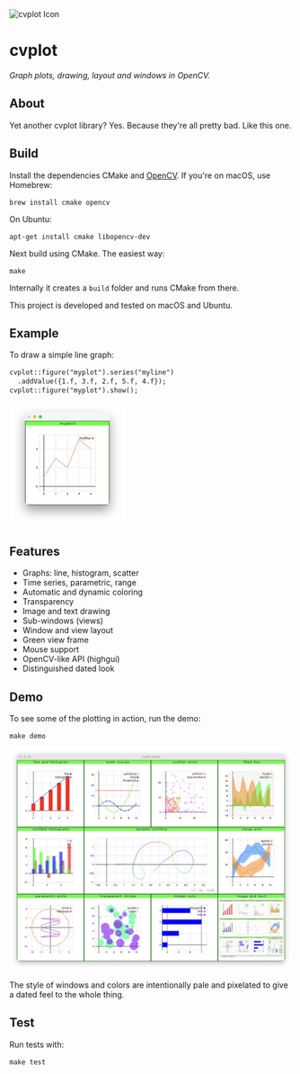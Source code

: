 <img src="icon.png" alt="cvplot Icon" width="72"/>

# cvplot

*Graph plots, drawing, layout and windows in OpenCV.*


## About

Yet another cvplot library? Yes. Because they're all pretty bad. Like this one.


## Build

Install the dependencies CMake and [OpenCV](https://github.com/opencv/opencv). If you're on macOS, use Homebrew:

    brew install cmake opencv

On Ubuntu:

    apt-get install cmake libopencv-dev

Next build using CMake. The easiest way:

    make

Internally it creates a `build` folder and runs CMake from there.

This project is developed and tested on macOS and Ubuntu.


## Example

To draw a simple line graph:

    cvplot::figure("myplot").series("myline")
      .addValue({1.f, 3.f, 2.f, 5.f, 4.f});
    cvplot::figure("myplot").show();

<img src="res/line.jpg" alt="cvplot example" width="206"/>


## Features

- Graphs: line, histogram, scatter
- Time series, parametric, range
- Automatic and dynamic coloring
- Transparency
- Image and text drawing
- Sub-windows (views)
- Window and view layout
- Green view frame
- Mouse support
- OpenCV-like API (highgui)
- Distinguished dated look


## Demo

To see some of the plotting in action, run the demo:

    make demo

<img src="res/demo.jpg" alt="cvplot demo" width="656"/>

The style of windows and colors are intentionally pale and pixelated to give a dated feel to the whole thing.

## Test

Run tests with:

    make test
